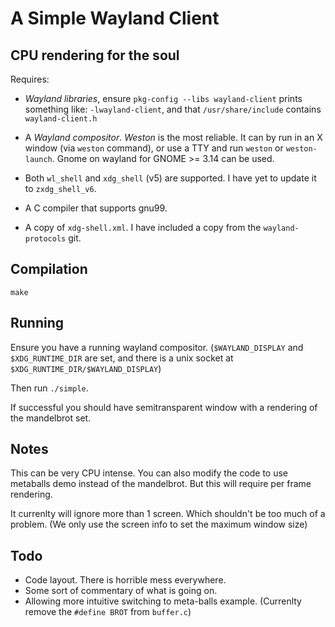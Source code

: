 # A Simple Wayland Client #
## CPU rendering for the soul ##

Requires:

* _Wayland libraries_,
  ensure `pkg-config --libs wayland-client`
  prints something like: `-lwayland-client`,
  and that `/usr/share/include` contains `wayland-client.h`

* A _Wayland compositor_.
  _Weston_ is the most reliable.
  It can by run in an X window (via `weston` command),
  or use a TTY and run `weston` or `weston-launch`.
  Gnome on wayland for GNOME >= 3.14 can be used.

* Both `wl_shell` and `xdg_shell` (v5) are supported. I have yet to
  update it to `zxdg_shell_v6`.

* A C compiler that supports gnu99.

* A copy of `xdg-shell.xml`. 
  I have included a copy from the `wayland-protocols` git.

## Compilation

    make

## Running

Ensure you have a running wayland compositor.
(`$WAYLAND_DISPLAY` and `$XDG_RUNTIME_DIR` are set,
and there is a unix socket at `$XDG_RUNTIME_DIR/$WAYLAND_DISPLAY`)

Then run `./simple`.

If successful you should have semitransparent window
with a rendering of the mandelbrot set.

## Notes

This can be very CPU intense.
You can also modify the code to use metaballs demo instead of the mandelbrot.
But this will require per frame rendering.

It currenlty will ignore more than 1 screen. Which shouldn't be too
much of a problem. (We only use the screen info to set the maximum
window size)

## Todo ##

* Code layout. There is horrible mess everywhere.
* Some sort of commentary of what is going on.
* Allowing more intuitive switching to meta-balls example.
  (Currenlty remove the `#define BROT` from `buffer.c`)
